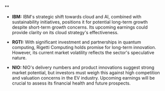 **

- **IBM:** IBM's strategic shift towards cloud and AI, combined with sustainability initiatives, positions it for potential long-term growth despite short-term growth concerns. Its upcoming earnings could provide clarity on its cloud strategy's effectiveness.
  
- **RGTI:** With significant investment and partnerships in quantum computing, Rigetti Computing holds promise for long-term innovation. However, its current market volatility reflects the sector's speculative nature.

- **NIO:** NIO's delivery numbers and product innovations suggest strong market potential, but investors must weigh this against high competition and valuation concerns in the EV industry. Upcoming earnings will be crucial to assess its financial health and future prospects.